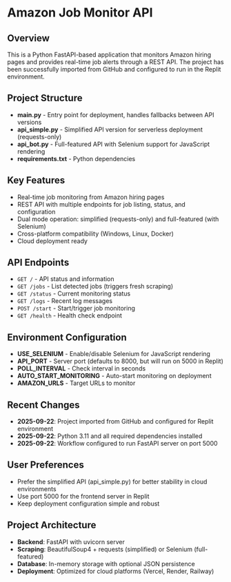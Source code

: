 # Amazon Job Monitor API

## Overview
This is a Python FastAPI-based application that monitors Amazon hiring pages and provides real-time job alerts through a REST API. The project has been successfully imported from GitHub and configured to run in the Replit environment.

## Project Structure
- **main.py** - Entry point for deployment, handles fallbacks between API versions
- **api_simple.py** - Simplified API version for serverless deployment (requests-only)
- **api_bot.py** - Full-featured API with Selenium support for JavaScript rendering
- **requirements.txt** - Python dependencies

## Key Features
- Real-time job monitoring from Amazon hiring pages
- REST API with multiple endpoints for job listing, status, and configuration
- Dual mode operation: simplified (requests-only) and full-featured (with Selenium)
- Cross-platform compatibility (Windows, Linux, Docker)
- Cloud deployment ready

## API Endpoints
- `GET /` - API status and information
- `GET /jobs` - List detected jobs (triggers fresh scraping)
- `GET /status` - Current monitoring status
- `GET /logs` - Recent log messages  
- `POST /start` - Start/trigger job monitoring
- `GET /health` - Health check endpoint

## Environment Configuration
- **USE_SELENIUM** - Enable/disable Selenium for JavaScript rendering
- **API_PORT** - Server port (defaults to 8000, but will run on 5000 in Replit)
- **POLL_INTERVAL** - Check interval in seconds
- **AUTO_START_MONITORING** - Auto-start monitoring on deployment
- **AMAZON_URLS** - Target URLs to monitor

## Recent Changes
- **2025-09-22**: Project imported from GitHub and configured for Replit environment
- **2025-09-22**: Python 3.11 and all required dependencies installed
- **2025-09-22**: Workflow configured to run FastAPI server on port 5000

## User Preferences
- Prefer the simplified API (api_simple.py) for better stability in cloud environments
- Use port 5000 for the frontend server in Replit
- Keep deployment configuration simple and robust

## Project Architecture
- **Backend**: FastAPI with uvicorn server
- **Scraping**: BeautifulSoup4 + requests (simplified) or Selenium (full-featured)
- **Database**: In-memory storage with optional JSON persistence
- **Deployment**: Optimized for cloud platforms (Vercel, Render, Railway)